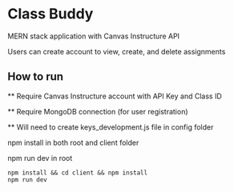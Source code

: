 # Class Buddy
MERN stack application with Canvas Instructure API

Users can create account to view, create, and delete assignments
## How to run
** Require Canvas Instructure account with API Key and Class ID

** Require MongoDB connection (for user registration)

** Will need to create keys_development.js file in config folder

npm install in both root and client folder

npm run dev in root
```node
npm install && cd client && npm install
npm run dev
```
